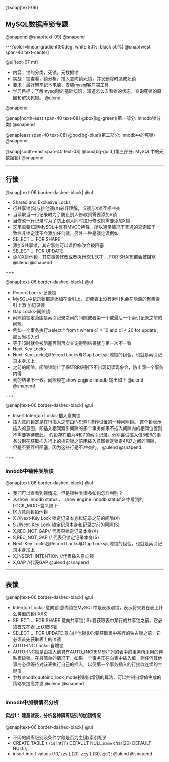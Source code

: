 @snap[text-09]
## MySQL数据库锁专题
@snapend
@snap[text-09]
@snapend



---?color=linear-gradient(90deg, white 50%, black 50%)
@snap[west span-40 text-center]

@ul[text-07 mt]
- 内容：锁的分类，死锁，元数据锁
- 实战：锁查看，锁分析，插入意向锁死锁，并发删除时造成死锁
- 要求：最好带笔记本电脑，安装mysql客户端工具
- 学习目标：了解mysql锁的基础知识，知道怎么去看锁的状态，查询死锁的原因和解决死锁。
@ulend

@snapend


@snap[north-east span-40 text-08]
@box[bg-green](第一部分: Innodb锁分类)
@snapend

@snap[east span-40 text-08]
@box[bg-blue](第二部分: Innodb中的死锁)
@snapend

@snap[south-east span-40 text-08]
@box[bg-gold](第三部分: MySQL中的元数据锁)
@snapend

---
##  行锁  

@snap[text-06 border-dashed-black]
@ul
- Shared and Exclusive Locks
- 行共享锁(S)与排他锁(X)较好理解， S锁与X锁互相冲突 
- 当读取当一行记录时为了防止别人修改则需要添加S锁 
- 当修改一行记录时为了防止别人同时进行修改则需要添加X锁 
- 这里需要知道MySQL中具有MVCC特性，所以通常情况下普通的查询属于一致性非锁定读不会添加任何锁，另外一种是锁定读例如 
- SELECT … FOR SHARE 
- 添加S共享锁，其它事务可以读但修改会被阻塞 
- SELECT … FOR UPDATE 
- 添加X排他锁，其它事务修改或者执行SELECT … FOR SHARE都会被阻塞 
@ulend
@snapend


+++

@snap[text-06 border-dashed-black]
@ul
- Record Locks-记录锁 
- MySQL中记录锁都是添加在索引上，即使表上没有索引也会在隐藏的聚集索引上添 加记录锁
- Gap Locks-间隙锁 
- 间隙锁锁定范围是索引记录之间的间隙或者第一个或最后一个索引记录之前的间隙，
- 例如一个事务执行:select * from t where c1 > 10 and c1 < 20 for update ; 那么当插入c1 
- 等于15时就会被阻塞否则再次查询得到结果就与第一次不一致 
- Next-Key Locks  
- Next-Key Locks是Record Locks与Gap Locks间隙锁的组合，也就是索引记录本身加上 
- 之前的间隙。间隙锁防止了保证RR级别下不出现幻读现象会，防止同一个事务内得
- 到的结果不一致。间隙锁在show engine innodb 输出如下 
@ulend
@snapend

+++

@snap[text-06 border-dashed-black]
@ul
- Insert Inten]on Locks-插入意向锁
- 插入意向锁定是在行插入之前由INSERT操作设置的一种间隙锁。 这个锁表示插入的意图，即插入相同索引间隙的多个事务如果不插入间隙内的相同位置则不需要等待彼此。 假设存在值为4和7的索引记录。分别尝试插入值5和6的事务分别在获取插入行上的排它锁之前用插入意图锁定锁定4和7之间的间隙， 但是不要互相阻塞，因为这些行是不冲突的。
@ulend
@snapend

+++

### Innodb中锁种类解读

@snap[text-06 border-dashed-black]
@ul
- 我们可以查看到锁情况，但是锁种类很多如何怎样判别？ 
- 从show innodb status 、 show engine innodb status\G 中看到的LOCK_MODE含义如下: 
- IX //意向锁拍他锁 
- X //Next-Key Lock 锁定记录本身和记录之前的间隙(X) 
- S //Next-Key Lock 锁定记录本身和记录之前的间隙(S) 
- X,REC_NOT_GAP// 代表只锁定记录本身(X)  
- S,REC_NOT_GAP // 代表只锁定记录本身(S) 
- Next-Key Locks是Record Locks与Gap Locks间隙锁的组合，也就是索引记录本身加上 
- X,INSERT_INTENTION //代表插入意向锁 
- X,GAP //代表GAP
@ulend
@snapend

---


## 表锁 

@snap[text-06 border-dashed-black]
@ul
-  Inten]on Locks-意向锁:意向锁在MySQL中是表级别锁，表示将来要在表上什么类型的锁(IX/IS) 
- SELECT … FOR SHARE 意向共享锁(IS):要获取表中某行的共享锁之前，它必须首先在表 上获取IS锁 
- SELECT … FOR UPDATE 意向排他锁(IX):要获取表中某行的独占锁之前，它必须首先获取表上的IX锁 
- AUTO-INC Locks-自增锁 
- AUTO-INC锁是由插入到具有AUTO_INCREMENT列的表中的事务所采用的特殊表级锁。在最简单的情况下，如果一个事务正在向表中插入值，则任何其他事务必须等待对该表执行自己的插入，以便第一个事务插入的行接收连续的主键值。  
- 参数innodb_autoinc_lock_mode控制自增锁的算法，可以控制自增值生成的策略来提高并发
@ulend
@snapend

---

### Innodb中加锁情况分析 
#### 实战1： 建测试表，分析各种隔离级别的加锁情况
@snap[text-06 border-dashed-black]
@ul
- 不同的隔离级别及条件字段是否为主键/索引相关 
- CREATE TABLE `t` (`id` int(11) DEFAULT NULL,`name` char(20) DEFAULT NULL);
- insert into t values (10,'zzs'),(20,'zzy'),(30,'zjc'); 
@ulend
@snapend
